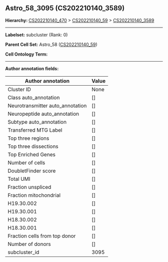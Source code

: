 ## Astro_58_3095 (CS202210140_3589)
<b>Hierarchy: </b>
[CS202210140_470](https://purl.brain-bican.org/taxonomy/CS202210140#CS202210140_470) >
[CS202210140_59](https://purl.brain-bican.org/taxonomy/CS202210140#CS202210140_59) >
[CS202210140_3589](https://purl.brain-bican.org/taxonomy/CS202210140#CS202210140_3589)

---


**Labelset:** subcluster (Rank: 0)

**Parent Cell Set:** Astro_58 ([CS202210140_59](https://purl.brain-bican.org/taxonomy/CS202210140#CS202210140_59))



**Cell Ontology Term:** 

[MARKER GENES.]: #


---

[TRANSFERRED ANNOTATIONS.]: #


[AUTHOR ANNOTATION FIELDS.]: #


**Author annotation fields:**

| Author annotation | Value |
|-------------------|-------|
|Cluster ID|None|
|Class auto_annotation|[]|
|Neurotransmitter auto_annotation|[]|
|Neuropeptide auto_annotation|[]|
|Subtype auto_annotation|[]|
|Transferred MTG Label|[]|
|Top three regions|[]|
|Top three dissections|[]|
|Top Enriched Genes|[]|
|Number of cells|[]|
|DoubletFinder score|[]|
|Total UMI|[]|
|Fraction unspliced|[]|
|Fraction mitochondrial|[]|
|H19.30.002|[]|
|H19.30.001|[]|
|H18.30.002|[]|
|H18.30.001|[]|
|Fraction cells from top donor|[]|
|Number of donors|[]|
|subcluster_id|3095|
